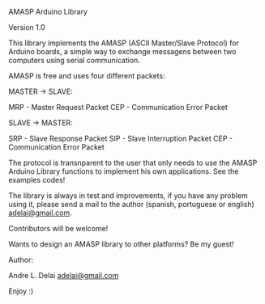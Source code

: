 ﻿AMASP Arduino Library

Version 1.0

This library implements the AMASP (ASCII Master/Slave Protocol) for Arduino boards, a simple way to exchange messagens between two computers using serial communication.

AMASP is free and uses four different packets:

MASTER -> SLAVE:

 MRP - Master Request Packet
 CEP - Communication Error Packet

SLAVE -> MASTER:

 SRP - Slave Response Packet 
 SIP - Slave Interruption Packet
 CEP - Communication Error Packet

The protocol is transnparent to the user that only needs to use the AMASP Arduino Library functions to implement his own applications. See the examples codes!

The library is always in test and improvements, if you have any problem using it, please send a mail to the author (spanish, portuguese or english) adelai@gmail.com.

Contributors will be welcome!

Wants to design an AMASP library to other platforms? Be my guest!


Author:

Andre L. Delai
adelai@gmail.com

Enjoy :)